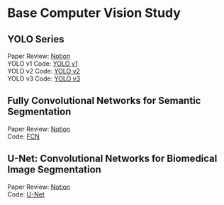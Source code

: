# Base Computer Vision Study
## YOLO Series
Paper Review: [Notion](https://www.notion.so/YOLO-Series-e5c2ac67eb3e46889d16009e4d5abbfb?pvs=4)<br/>
YOLO v1 Code: [YOLO v1](https://github.com/skl0726/Base-Computer-Vision-Study/tree/main/YOLO-Series/YOLOv1)<br/>
YOLO v2 Code: [YOLO v2](https://github.com/skl0726/Base-Computer-Vision-Study/tree/main/YOLO-Series/YOLOv2)<br/>
YOLO v3 Code: [YOLO v3](https://github.com/skl0726/Base-Computer-Vision-Study/tree/main/YOLO-Series/YOLOv3)
## Fully Convolutional Networks for Semantic Segmentation
Paper Review: [Notion](https://frost-crate-a82.notion.site/Fully-Convolutional-Networks-for-Semantic-Segmentation-b4b490d8143045abb98e0db3632ed96e?pvs=4)<br/>
Code: [FCN](https://github.com/skl0726/Base-Computer-Vision-Study/tree/main/FCN)
## U-Net: Convolutional Networks for Biomedical Image Segmentation
Paper Review: [Notion](https://frost-crate-a82.notion.site/U-Net-Convolutional-Networks-for-Biomedical-Image-Segmentation-60b3e0628d7a46eca4df69232f17cf0c?pvs=4)<br/>
Code: [U-Net](https://github.com/skl0726/Base-Computer-Vision-Study/tree/main/U-Net)
